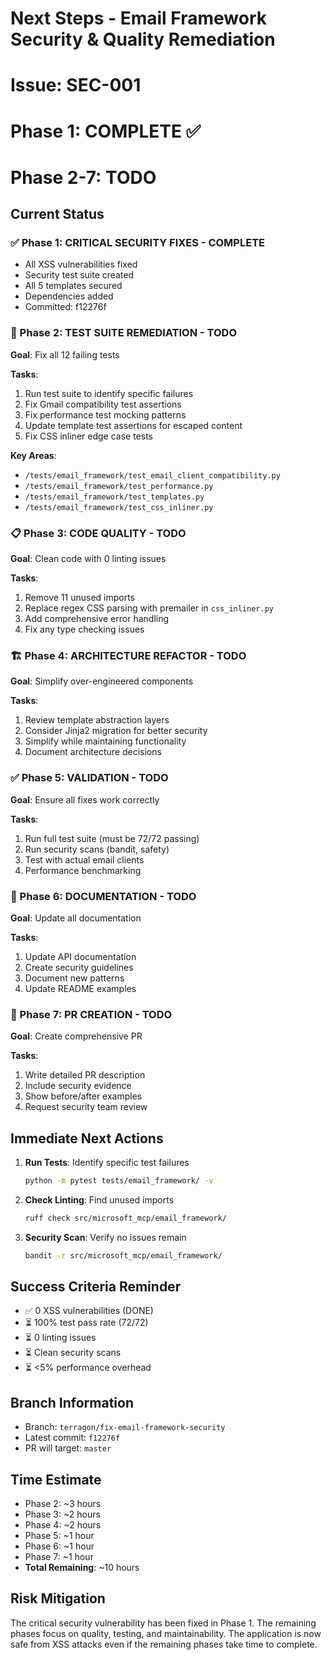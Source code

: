 # Next Steps - Email Framework Security & Quality Remediation
# Issue: SEC-001
# Phase 1: COMPLETE ✅
# Phase 2-7: TODO

## Current Status

### ✅ Phase 1: CRITICAL SECURITY FIXES - COMPLETE
- All XSS vulnerabilities fixed
- Security test suite created  
- All 5 templates secured
- Dependencies added
- Committed: f12276f

### 🚧 Phase 2: TEST SUITE REMEDIATION - TODO
**Goal**: Fix all 12 failing tests

**Tasks**:
1. Run test suite to identify specific failures
2. Fix Gmail compatibility test assertions
3. Fix performance test mocking patterns
4. Update template test assertions for escaped content
5. Fix CSS inliner edge case tests

**Key Areas**:
- `/tests/email_framework/test_email_client_compatibility.py`
- `/tests/email_framework/test_performance.py`
- `/tests/email_framework/test_templates.py`
- `/tests/email_framework/test_css_inliner.py`

### 📋 Phase 3: CODE QUALITY - TODO
**Goal**: Clean code with 0 linting issues

**Tasks**:
1. Remove 11 unused imports
2. Replace regex CSS parsing with premailer in `css_inliner.py`
3. Add comprehensive error handling
4. Fix any type checking issues

### 🏗️ Phase 4: ARCHITECTURE REFACTOR - TODO
**Goal**: Simplify over-engineered components

**Tasks**:
1. Review template abstraction layers
2. Consider Jinja2 migration for better security
3. Simplify while maintaining functionality
4. Document architecture decisions

### ✅ Phase 5: VALIDATION - TODO
**Goal**: Ensure all fixes work correctly

**Tasks**:
1. Run full test suite (must be 72/72 passing)
2. Run security scans (bandit, safety)
3. Test with actual email clients
4. Performance benchmarking

### 📝 Phase 6: DOCUMENTATION - TODO
**Goal**: Update all documentation

**Tasks**:
1. Update API documentation
2. Create security guidelines
3. Document new patterns
4. Update README examples

### 🚀 Phase 7: PR CREATION - TODO
**Goal**: Create comprehensive PR

**Tasks**:
1. Write detailed PR description
2. Include security evidence
3. Show before/after examples
4. Request security team review

## Immediate Next Actions

1. **Run Tests**: Identify specific test failures
   ```bash
   python -m pytest tests/email_framework/ -v
   ```

2. **Check Linting**: Find unused imports
   ```bash
   ruff check src/microsoft_mcp/email_framework/
   ```

3. **Security Scan**: Verify no issues remain
   ```bash
   bandit -r src/microsoft_mcp/email_framework/
   ```

## Success Criteria Reminder

- ✅ 0 XSS vulnerabilities (DONE)
- ⏳ 100% test pass rate (72/72)
- ⏳ 0 linting issues
- ⏳ Clean security scans
- ⏳ <5% performance overhead

## Branch Information
- Branch: `terragon/fix-email-framework-security`
- Latest commit: `f12276f`
- PR will target: `master`

## Time Estimate
- Phase 2: ~3 hours
- Phase 3: ~2 hours  
- Phase 4: ~2 hours
- Phase 5: ~1 hour
- Phase 6: ~1 hour
- Phase 7: ~1 hour
- **Total Remaining**: ~10 hours

## Risk Mitigation
The critical security vulnerability has been fixed in Phase 1. The remaining phases focus on quality, testing, and maintainability. The application is now safe from XSS attacks even if the remaining phases take time to complete.